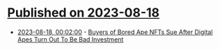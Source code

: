 # [Published on 2023-08-18](index.md)

* [2023-08-18, 00:02:00](https://yro.slashdot.org/story/23/08/17/217214/buyers-of-bored-ape-nfts-sue-after-digital-apes-turn-out-to-be-bad-investment?utm_source=rss1.0mainlinkanon&utm_medium=feed) - [Buyers of Bored Ape NFTs Sue After Digital Apes Turn Out To Be Bad Investment](https://yro.slashdot.org/story/23/08/17/217214/buyers-of-bored-ape-nfts-sue-after-digital-apes-turn-out-to-be-bad-investment?utm_source=rss1.0mainlinkanon&utm_medium=feed)
